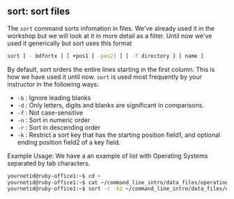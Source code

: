 ## sort: sort files

The `sort` command sorts infomation in files. We've already used it in the workshop but we will look at it in more detail as a filter. Until now we've used it generically but sort uses this format

```bash
sort [ - bdfnrtx ] [ +pos1 [ -pos2] ] [ -T directory ] [ name ]
```
By default, sort orders the entire lines starting in the first column. This is how we have used it until now. `sort` is used most frequently by your instructor in the following ways:

* `-b` : Ignore leading blanks
* `-d` : Only letters, digits and blanks are significant in comparisons.
* `-f` : Not case-sensitive
* `-n` : Sort in numeric order
* `-r` : Sort in descending order
* `-k` : Restrict a sort key that has the starting position field1, and optional ending position field2 of a key field.

Example Usage:
We have a an example of list with Operating Systems separated by tab characters.

```bash
yournetid@ruby-office1:~$ cd ~
yournetid@ruby-office1:~$ cat ~/command_line_intro/data_files/operatingsystemlist
yournetid@ruby-office1:~$ sort -r -k2 ~/command_line_intro/data_files/operatingsystemlist
```

